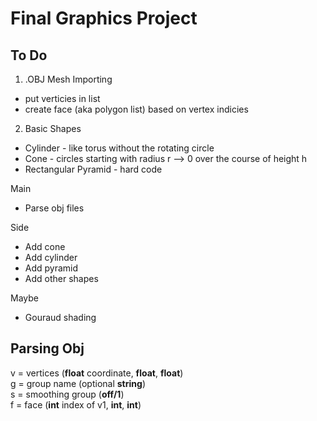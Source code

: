 # Final Graphics Project  

## To Do  

1. .OBJ Mesh Importing
* put verticies in list
* create face (aka polygon list) based on vertex indicies

2. Basic Shapes
* Cylinder - like torus without the rotating circle
* Cone - circles starting with radius r --> 0 over the course of height h
* Rectangular Pyramid - hard code



Main     
* Parse obj files     

Side     
* Add cone     
* Add cylinder     
* Add pyramid     
* Add other shapes          

Maybe
* Gouraud shading     
     

## Parsing Obj     
     
v = vertices (**float** coordinate, **float**, **float**)     
g = group name (optional **string**)     
s = smoothing group (**off/1**)      
f = face (**int** index of v1, **int**, **int**)     
